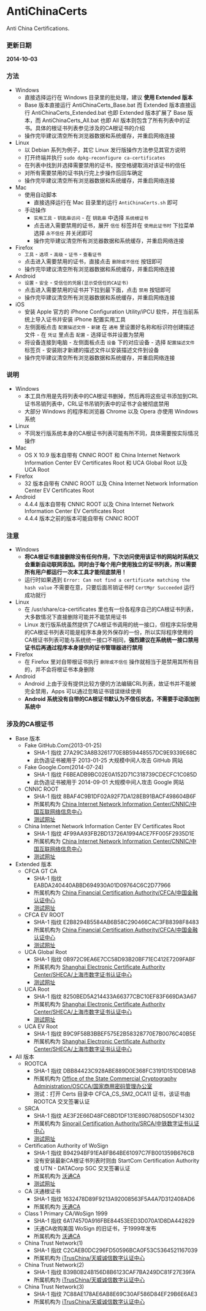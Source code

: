 ﻿AntiChinaCerts
==============
Anti China Certifications.

### 更新日期
**2014-10-03**

### 方法
* Windows
    * 直接选择运行在 Windows 目录里的批处理，建议 **使用 Extended 版本**
    * Base 版本直接运行 AntiChinaCerts_Base.bat 而 Extended 版本直接运行 AntiChinaCerts_Extended.bat 也即 Extended 版本扩展了 Base 版本，而 AntiChinaCerts_All.bat 也即 All 版本则包含了所有列表中的证书。具体的根证书列表参见涉及的CA根证书的介绍
    * 操作完毕建议清空所有浏览器数据和系统缓存，并重启网络连接
* Linux
    * 以 Debian 系列为例子，其它 Linux 发行版操作方法参见其官方说明
    * 打开终端并执行 `sudo dpkg-reconfigure ca-certificates`
    * 在列表中找到并选择需要禁用的证书，按空格键取消对该证书的信任
    * 对所有需要禁用的证书执行完上步操作后回车确定
    * 操作完毕建议清空所有浏览器数据和系统缓存，并重启网络连接
* Mac
    * 使用自动脚本
        * 直接选择运行在 Mac 目录里的运行 `AntiChinaCerts.sh` 即可
    * 手动操作
        * `实用工具` - `钥匙串访问` - 在 `钥匙串` 中选择 `系统根证书`
        * 点击进入需要禁用的证书，展开 `信任` 标签并在 `使用此证书时` 下拉菜单选择 `永不信任` 并关闭即可
        * 操作完毕建议清空所有浏览器数据和系统缓存，并重启网络连接
* Firefox
    * `工具` - `选项` - `高级` - `证书` - `查看证书`
    * 点击进入需要禁用的证书，直接点击 `删除或不信任` 按钮即可
    * 操作完毕建议清空所有浏览器数据和系统缓存，并重启网络连接
* Android
    * `设置` - `安全` - `受信任的凭据(显示受信任的CA证书)`
    * 点击进入需要禁用的证书并下拉到最下面，点击 `禁用` 按钮即可
    * 操作完毕建议清空所有浏览器数据和系统缓存，并重启网络连接
* iOS
    * 安装 Apple 官方的 iPhone Configuration Utility/iPCU 软件，并在当前系统上导入证书并安装 iPhone 配置实用工具
    * 左侧面板点击 `配置描述文件` - `新建` 在 `通用` 里设置好名称和标识符创建描述文件 - 在 `凭证` 里点击 `配置` - 选择证书并设置为禁用
    * 将设备连接到电脑 - 左侧面板点击 `设备` 下的对应设备 - 选择 `配置描述文件` 标签页 - 安装刚才新建的描述文件以安装描述文件到设备
    * 操作完毕建议清空所有浏览器数据和系统缓存，并重启网络连接

### 说明
* Windows
    * 本工具作用是先将列表中的CA根证书删掉，然后再将这些证书添加到CRL证书吊销列表中，CRL证书吊销列表中的证书才会被彻底禁用
    * 大部分 Windows 的程序和浏览器 Chrome 以及 Opera 亦使用 Windows 系统
* Linux
    * 不同发行版系统本身的CA根证书列表可能有所不同，具体需要按实际情况操作
* Mac
    * OS X 10.9 版本自带有 CNNIC ROOT 和 China Internet Network Information Center EV Certificates Root 和 UCA Global Root 以及 UCA Root
* Firefox
    * 32 版本自带有 CNNIC ROOT 以及 China Internet Network Information Center EV Certificates Root
* Android
    * 4.4.4 版本自带有 CNNIC ROOT 以及 China Internet Network Information Center EV Certificates Root
    * 4.4.4 版本之前的版本可能自带有 CNNIC ROOT

### 注意
* Windows
    * **将CA根证书直接删除没有任何作用，下次访问使用该证书的网站时系统又会重新自动联网添加。同时由于每个用户使用独立的证书列表，所以需要所有用户都运行一次本工具才能彻底禁用！**
    * 运行时如果遇到 `Error: Can not find a certificate matching the hash value` 不需要在意，只要后面吊销证书时 `CertMgr Succeeded` 运行成功就行
* Linux
    * 在 /usr/share/ca-certificates 里也有一份各程序自己的CA根证书列表，大多数情况下直接删除可能并不能禁用证书
    * Linux 发行版系统虽然提供了CA根证书调用的统一接口，但程序实际使用的CA根证书列表可能是程序本身另外保存的一份，所以实际程序使用的CA根证书列表可能与系统统一接口不相同，**强烈建议在系统统一接口禁用证书后再通过程序本身提供的证书管理器进行禁用**
* Firefox
    * 在 Firefox 里对自带根证书执行 `删除或不信任` 操作就相当于是禁用其所有目的，并不会将根证书本身删除
* Android
    * Android 上由于没有提供比较方便的方法编辑CRL列表，故证书并不能被完全禁用，Apps 可以通过忽略证书错误继续使用
    * **Android 系统没有自带的CA根证书默认为不信任状态，不需要手动添加到系统中**

### 涉及的CA根证书
* Base 版本
    * Fake GitHub.Com(2013-01-25)
        * SHA-1 指纹 ‎27A29C3A8B3261770E8B59448557DC9E9339E68C
        * 此伪造证书被用于 2013-01-25 大规模中间人攻击 GitHub 网站
    * Fake Google.Com(2014-07-24)
        * SHA-1 指纹 ‎F6BEADB9BC02E0A152D71C318739CDECFC1C085D
        * 此伪造证书被用于 2014-09-01 大规模中间人攻击 Google 网站
    * CNNIC ROOT
        * SHA-1 指纹 8BAF4C9B1DF02A92F7DA128EB91BACF498604B6F
        * 所属机构为 [China Internet Network Information Center/CNNIC/中国互联网络信息中心](http://www.cnnic.net.cn)
        * [测试网址](https://www.cnnic.net.cn)
    * China Internet Network Information Center EV Certificates Root
        * SHA-1 指纹 4F99AA93FB2BD13726A1994ACE7FF005F2935D1E
        * 所属机构为 [China Internet Network Information Center/CNNIC/中国互联网络信息中心](http://www.cnnic.net.cn)
        * [测试网址](https://evdemo.cnnic.cn)
* Extended 版本
    * CFCA GT CA
        * SHA-1 指纹 EABDA240440ABBD694930A01D09764C6C2D77966
        * 所属机构为 [China Financial Certification Authority/CFCA/中国金融认证中心](http://www.cfca.com.cn)
        * [测试网址](https://cstest.cfca.com.cn)
    * CFCA EV ROOT
        * SHA-1 指纹 E2B8294B5584AB6B58C290466CAC3FB8398F8483
        * 所属机构为 [China Financial Certification Authority/CFCA/中国金融认证中心](http://www.cfca.com.cn)
        * [测试网址](https://cs.cfca.com.cn)
    * UCA Global Root
        * SHA-1 指纹 0B972C9EA6E7CC58D93B20BF71EC412E7209FABF
        * 所属机构为 [Shanghai Electronic Certificate Authority Center/SHECA/上海市数字证书认证中心](http://www.sheca.com)
        * [测试网址](https://www.sheca.com)
    * UCA Root
        * SHA-1 指纹 8250BED5A214433A66377CBC10EF83F669DA3A67
        * 所属机构为 [Shanghai Electronic Certificate Authority Center/SHECA/上海市数字证书认证中心](http://www.sheca.com)
        * [测试网址](https://ibanks.bankofshanghai.com)
    * UCA EV Root
        * SHA-1 指纹 B9C9F58B3BBEF575E2B58328770E7B0076C40B5E
        * 所属机构为 [Shanghai Electronic Certificate Authority Center/SHECA/上海市数字证书认证中心](http://www.sheca.com)
* All 版本
    * ROOTCA
        * SHA-1 指纹 ‎DBB84423C928ABE889D0E368FC3191D151DDB1AB
        * 所属机构为 [Office of the State Commercial Cryptography Administration/OSCCA/国家商用密码管理办公室](http://www.oscca.gov.cn)
        * 测试：打开 Certs 目录中 CFCA_CS_SM2_OCA11 证书，该证书由 ROOTCA 交叉签署认证
    * SRCA
        * SHA-1 指纹 ‎AE3F2E66D48FC6BD1DF131E89D768D505DF14302
        * 所属机构为 [Sinorail Certification Authority/SRCA/中铁数字证书认证中心](http://www.12306.cn)
        * [测试网址](https://kyfw.12306.cn)
    * Certification Authority of WoSign
        * SHA-1 指纹 B94294BF91EA8FB64BE61097C7FB001359B676CB
        * 没有安装最新CA根证书列表时则由 StartCom Certification Authority 或 UTN - DATACorp SGC 交叉签署认证
        * 所属机构为 [沃通CA](http://www.wosign.com)
        * [测试网址](https://www.wosign.com)
    * CA 沃通根证书
        * SHA-1 指纹 1632478D89F9213A92008563F5A4A7D312408AD6
        * 所属机构为 [沃通CA](http://www.wosign.com)
    * Class 1 Primary CA/WoSign 1999
        * SHA-1 指纹 ‎6A174570A916FBE84453EED3D070A1D8DA442829
        * 沃通CA收购美国 WoSign 的旧证书，于1999年发布
        * 所属机构为 [沃通CA](http://www.wosign.com)
    * China Trust Network(1)
        * SHA-1 指纹 C2CAEB0DC296FD50596BCA0F53C5364521167039
        * 所属机构为 [iTrusChina/天威诚信数字认证中心](http://www.itrus.com.cn)
    * China Trust Network(2)
        * SHA-1 指纹 B39B0B24B156D8B6123CAF7BA249DC81F27E39FA
        * 所属机构为 [iTrusChina/天威诚信数字认证中心](http://www.itrus.com.cn)
    * China Trust Network(3)
        * SHA-1 指纹 7C88AE178AE6AB8E69C30AF586D84EF29B6E6AE3
        * 所属机构为 [iTrusChina/天威诚信数字认证中心](http://www.itrus.com.cn)

